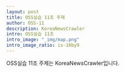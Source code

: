 ```yaml
--- 
layout: post
title: OSS실습 11조 주제
author: OSS-11
description: KoreaNewsCrawler
intro: OSS실습 11조
intro_image: "_img/map.png"
intro_image_ratio: is-16by9
---
```


OSS실습 11조 주제는 KoreaNewsCrawler입니다.

